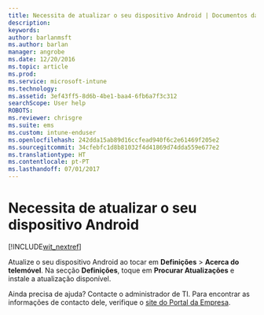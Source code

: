 ```yaml
---
title: Necessita de atualizar o seu dispositivo Android | Documentos da Microsoft
description: 
keywords: 
author: barlanmsft
ms.author: barlan
manager: angrobe
ms.date: 12/20/2016
ms.topic: article
ms.prod: 
ms.service: microsoft-intune
ms.technology: 
ms.assetid: 3ef43ff5-8d6b-4be1-baa4-6fb6a7f3c312
searchScope: User help
ROBOTS: 
ms.reviewer: chrisgre
ms.suite: ems
ms.custom: intune-enduser
ms.openlocfilehash: 242dda15ab89d16ccfead940f6c2e61469f205e2
ms.sourcegitcommit: 34cfebfc1d8b81032f4d41869d74dda559e677e2
ms.translationtype: HT
ms.contentlocale: pt-PT
ms.lasthandoff: 07/01/2017
---
```

# <a name="you-need-to-update-your-android-device"></a>Necessita de atualizar o seu dispositivo Android

[!INCLUDE[wit_nextref](includes/end-user-os-update-guidance.md)]

Atualize o seu dispositivo Android ao tocar em **Definições** > **Acerca do telemóvel**. Na secção __Definições__, toque em __Procurar Atualizações__ e instale a atualização disponível.

Ainda precisa de ajuda? Contacte o administrador de TI. Para encontrar as informações de contacto dele, verifique o [site do Portal da Empresa](http://portal.manage.microsoft.com).
